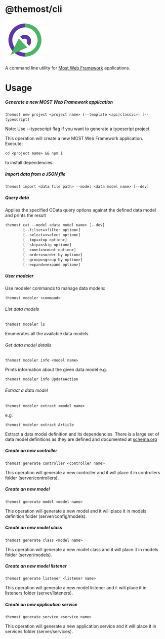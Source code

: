 @themost/cli
============

![MOST Web Framework Logo](https://github.com/themost-framework/common/raw/master/docs/img/themost_framework_v3_128.png)

A command line utility for [Most Web Framework](https://github.com/themost-framework/) applications.

Usage
=====

##### Generate a new MOST Web Framework application

    themost new project <project name> [--template <api|classic>] [--typescript]

Note: Use --typescript flag if you want to generate a typescript project.
    
This operation will create a new MOST Web Framework application. Execute:

    cd <project name> && npm i
    
to install dependencies.

##### Import data from a JSON file

    themost import <data file path> --model <data model name> [--dev]
    
##### Query data

Applies the specified OData query options against the defined data model and prints the result

    themost cat --model <data model name> [--dev] 
            [--filter=<filter option>] 
            [--select=<select option>]
            [--top=<top option>] 
            [--skip=<skip option>]
            [--count=<count option>]
            [--order=<order by option>]
            [--group=<group by option>]
            [--expand=<expand option>]

##### User modeler

Use modeler commands to manage data models:

    themost modeler <command>

###### List data models

    themost modeler ls

Enumerates all the available data models

###### Get data model details

    themost modeler info <model name>

Prints information about the given data model e.g.

    themost modeler info UpdateAction

###### Extract a data model

    themost modeler extract <model name>

e.g. 

    themost modeler extract Article

Extract a data model definition and its dependencies. There is a large set of data model definitions
as they are defined and documented at [schema.org](https://schema.org) 

##### Create an new controller

    themost generate controller <controller name>

This operation will generate a new controller and it will place it in controllers folder (server/controllers).
##### Create an new model

    themost generate model <model name>

This operation will generate a new model and it will place it in models definition folder (server/config/models).

##### Create an new model class

    themost generate class <model name>

This operation will generate a new model class and it will place it in models folder (server/models).

##### Create an new model listener

    themost generate listener <listener name>

This operation will generate a new model listener and it will place it in listeners folder (server/listeners).

##### Create an new application service

    themost generate service <service name>

This operation will generate a new application service and it will place it in services folder (server/services).
